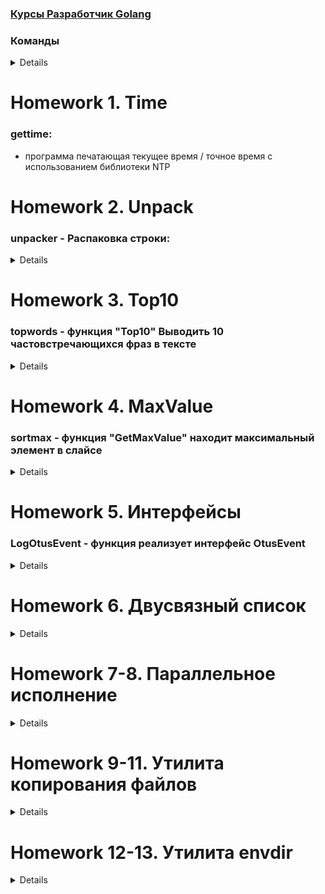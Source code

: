 ### [Курсы Разработчик Golang](https://otus.ru/lessons/razrabotchik-golang/)

### Команды
<details>

- **go run main.go** - запускает код без компиляции
- **go test** - запускает созданные ранее тесты
- **go mod init** - инициализирует модули
- **go mod tidy** - избавиться от неиспользуемых зависимостей
- **go vet** - анализирует код на предмет ошибок
- **golint** - поиск простых ошибок и некорректного оформления
- **gofmt -w -s -d .** - приводит написанный код к общему стилю ("-w" - записать, "-d" - вывести diff) 
- **go build** - компилирует код в бинарный файл
- **go clean -cache -modcache -i -r -n** - очистить кэш
- **go test -coverprofile=c.out && go tool cover -html=c.out**

</details>

# Homework 1. Time

### gettime:

- программа печатающая текущее время / точное время с использованием библиотеки NTP

# Homework 2. Unpack

### unpacker - Распаковка строки:
<details>

Цель: Создать Go функцию, осуществляющую примитивную распаковку строки, содержащую повторяющиеся символы / руны, 
**например:**  
* `a4bc2d5e` => `aaaabccddddde`
* `abcd` => `abcd`
* `45` => `` (некорректная строка)
* ``=>``

**Дополнительное задание: поддержка escape - последовательностей**  
* `qwe\4\5` => `qwe45` (*)
* `qwe\45` => `qwe44444` (*)
* `qwe\\5` => `qwe\\\\\` (*)

В случае если была передана некорректная строка функция должна возвращать ошибку. <br/>
Завести в репозитории отдельный пакет (модуль) для этого ДЗ <br/>
Реализовать функцию вида **Unpack(string) (string, error)** <br/>
При необходимости выделить вспомогательные функции <br/>
Написать unit-тесты на функцию <br/>
Критерии оценки: Функция должна проходить все тесты <br/>
Код должен проходить проверки **go vet** и **golint** <br/>
У преподавателя должна быть возможность скачать и проверить пакет с помощью **go get** / **go test** <br/>
Задание (\*) НЕ влияет на баллы, оно дано просто для развития навыков.  

</details>

# Homework 3. Top10

### topwords - функция "Top10" Выводить 10 частовстречающихся фраз в тексте
<details>

Частотный анализ
Цель: Написать функцию, принимающую на вход строку с текстом и возвращающую слайс с 10 самыми часто встречающихся в тексте словами.
Если есть более 10 самых частотных слов (например 15 разных слов встречаются ровно 133 раза, остальные < 100), можно вернуть любые 10 из самых частотных.
Словоформы не учитываем. "нога", "ногу", "ноги" - это разные слова. Слово с большой и маленькой буквы можно считать за разные слова.
"Нога" и "нога" - это разные слова. Знаки препинания можно считать "буквами" слова или отдельными словами. "-" (тире) - это отдельное слово.
"нога," и "нога" - это разные слова. Пример: "cat and dog one dog two cats and one man". "dog", "one", "and" - встречаются два раза, это топ-3.
Задание со звездочкой (*): учитывать большие/маленькие буквы и знаки препинания. "Нога" и "нога" - это одинаковые слова, "нога," и "нога" - это одинаковые слова,
"-" (тире) - это не слово. Завести в репозитории отдельный пакет (модуль) для этого ДЗ Реализовать функцию вид Top10(string) ([]string)
При необходимости выделить вспомогательные функции Написать unit-тесты на функцию
Критерии оценки: Функция должна проходить все тесты. Код должен проходить проверки go vet и golint
У преподавателя должна быть возможность скачать и проверить пакет с помощью go get / go test
Задание (*) НЕ влияет на баллы, оно дано просто для развития навыков.

</details>

# Homework 4. MaxValue

### sortmax - функция "GetMaxValue" находит максимальный элемент в слайсе
<details>

Поиск максимума
Написать функцию находящую максимальный элемент в слайсе
с произвольными элементами ([]interface{}) с использованием
пользовательской функции-компаратора.


</details>


# Homework 5. Интерфейсы

### LogOtusEvent - функция реализует интерфейс OtusEvent
<details>

Функция логирования Otus

Задача: написать функцию логирования **LogOtusEvent**, на вход которой приходят события типа **HwAccepted** (домашняя работа принята) и
**HwSubmitted** (студент отправил дз) для этого - спроектировать и реализовать интерфейс OtusEvent.

Для события HwAccepted мы хотим логирровать дату, айди и грейд, для HwSubmitter - дату, id и комментарий, например:

```bash
2019-01-01 submitted 3456 "please take a look at my homework"
2019-01-01 accepted 3456 4


type HwAccepted struct {
Id int
Grade int
}

type HwSubmitted struct {
Id int
Code string
Comment string
}

interface OtusEvent {
}

function LogOtusEvent(e OtusEvent, w io.Writer) {

}
```

</details>

# Homework 6. Двусвязный список

<details>

- Цель: Реализовать двусвязный список: https://en.wikipedia.org/wiki/Doubly_linked_list
- Завести в репозитории отдельный пакет (модуль) для этого ДЗ Реализовать типы List и Item (см. ниже) и методы у них.
- Написать unit-тесты проверяющие работу всех методов.

Ожидаемые типы (псевдокод):

List // тип контейнер
Len() // длинна списка
First() // первый Item
Last() // последний Item
PushFront(v interface{}) // добавить значение в начало
PushBack(v interface{}) // добавить значение в конец
Remove(i Item) // удалить элемент

Item // элемент списка
Value() interface{} // возвращает значение
Next() \*Item // следующий Item
Prev() \*Item // предыдущий

- Критерии оценки: Сложность всех операций должна быть O(1), т.е. не должно быть мест где осуществляется полный обход списка.
- Пакет должен проходить все тесты. Код должен проходить проверки go vet и golint
- У преподавателя должна быть возможность скачать и проверить пакет с помощью go get / go test
</details>

# Homework 7-8. Параллельное исполнение

<details>

- Цель: Написать функцию для параллельного выполнения **N** заданий (т.е. в N параллельных горутинах).
- Функция должна останавливать свою работу если произошло **M** ошибок.
- Сигнатура функции: **Run(task []func()error, N int, M int) error**

Учесть что задания могут выполняться разное время. Длинна списка задач L = len(tasks) может быть больше или меньше N.
Завести в репозитории отдельный пакет (модуль) для этого ДЗ.
Реализовать функцию вида **Run(task []func()error, N int, M int) error**. При необходимости выделить вспомогательные функции.
Написать unit-тесты на функцию, проверяющие, что если задачи работаю без ошибок, то выполняются все N
Если в первых M задачах происходят ошибки, то всего выполнится не более N+M задач.

- Критерии оценки: После завершения работы функции (успешного или из-за превышения M) не должно оставаться работающих горутин.
- Функция должна проходить все тесты. Код должен проходить проверки go vet и golint.
- У преподавателя должна быть возможность скачать и проверить пакет с помощью go get / go test
</details>

# Homework 9-11. Утилита копирования файлов

<details>

- Цель: Реализовать утилиту копирования файлов (см man dd). Выводить в консоль прогресс копирования.
Настроить и запустить линтеры, создать Makefile для автоматизации тестирования и сборки.
Должна быть возможность скачать протестировать и установить программу с помощью go get/test/install

</details>


# Homework 12-13. Утилита envdir

<details>

- Цель: Реализовать утилиту envdir на Go.
- Эта утилита позволяет запускать программы получая переменные окружения из определенной директории.
Пример использования:
```
go-envdir /path/to/env/dir some_prog
```
Если в директории /path/to/env/dir содержатся файлы
- `A_ENV` с содержимым `123`
- `B_VAR` с содержимым `another_val`
- То программа `some_prog` должать быть запущена с переменными окружения `A_ENV=123 B_VAR=another_v`
</details>